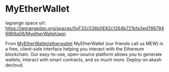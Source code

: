 # MyEtherWallet

lagrange space url: https://lagrangedao.org/spaces/0xF32c536b0E82c1264b721bfa3ed7867946969a06/MyetherWallet/app

From [MyEtherWallet/etherwallet](https://github.com/MyEtherWallet/etherwallet)
MyEtherWallet (our friends call us MEW) is a free, client-side interface helping you interact with the Ethereum blockchain. Our easy-to-use, open-source platform allows you to generate wallets, interact with smart contracts, and so much more.
Deploy on akash decloud.
